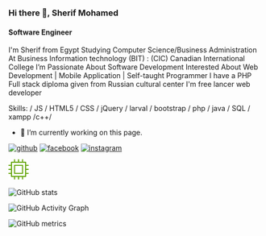 ### Hi there 👋,  Sherif Mohamed
#### Software Engineer
I'm Sherif from Egypt Studying Computer Science/Business Administration At Business Information technology (BIT) : (CIC) Canadian International College I’m Passionate About Software Development Interested About Web Development | Mobile Application | Self-taught Programmer I have a PHP Full stack diploma given from Russian cultural center I'm free lancer web developer


Skills:  / JS / HTML5 / CSS / jQuery / larval / bootstrap / php / java / SQL / xampp /c++/

- 🔭 I’m currently working on this page. 


[<img src='https://cdn.jsdelivr.net/npm/simple-icons@3.0.1/icons/github.svg' alt='github' height='40'>](https://github.com/SherifMadel)  [<img src='https://cdn.jsdelivr.net/npm/simple-icons@3.0.1/icons/facebook.svg' alt='facebook' height='40'>](https://www.facebook.com/SherifMohamedAdel)  [<img src='https://cdn.jsdelivr.net/npm/simple-icons@3.0.1/icons/instagram.svg' alt='instagram' height='40'>](https://www.instagram.com/sherif.taha.28/)  

<a href='https://docs.github.com/en/developers'><img src='https://raw.githubusercontent.com/acervenky/animated-github-badges/master/assets/devbadge.gif' width='40' height='40'></a> 



![GitHub stats](https://github-readme-stats.vercel.app/api?username=SherifMadel&show_icons=true&count_private=true)  

![GitHub Activity Graph](https://activity-graph.herokuapp.com/graph?username=SherifMadel)  

![GitHub metrics](https://metrics.lecoq.io/SherifMadel)  


